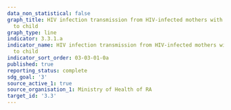 ```yaml
---
data_non_statistical: false
graph_title: HIV infection transmission from HIV-infected mothers with non-breastfeeding
  to child
graph_type: line
indicator: 3.3.1.a
indicator_name: HIV infection transmission from HIV-infected mothers with non-breastfeeding
  to child
indicator_sort_order: 03-03-01-0a
published: true
reporting_status: complete
sdg_goal: '3'
source_active_1: true
source_organisation_1: Ministry of Health of RA
target_id: '3.3'
---
```

